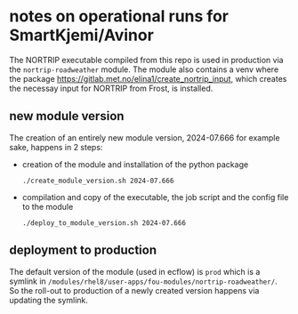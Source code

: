 # notes on operational runs for SmartKjemi/Avinor

The NORTRIP executable compiled from this repo is used in production via the `nortrip-roadweather` module. The module also contains a venv where the package https://gitlab.met.no/elina1/create_nortrip_input, which creates the necessay input for NORTRIP from Frost, is installed. 

## new module version

The creation of an entirely new module version, 2024-07.666 for example sake, happens in 2 steps: 
- creation of the module and installation of the python package  
  ```
  ./create_module_version.sh 2024-07.666
  ```
- compilation and copy of the executable, the job script and the config file to the module 
  ```
  ./deploy_to_module_version.sh 2024-07.666
  ```

## deployment to production

The default version of the module (used in ecflow) is `prod` which is a symlink in `/modules/rhel8/user-apps/fou-modules/nortrip-roadweather/`.  
So the roll-out to production of a newly created version happens via updating the symlink.
